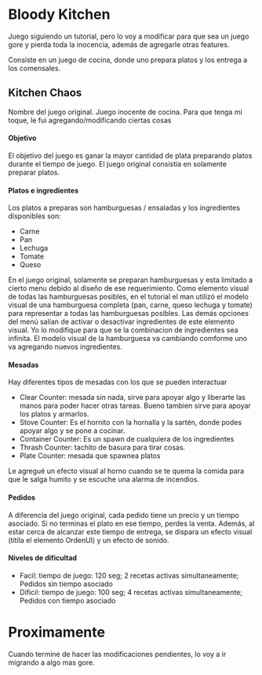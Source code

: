 # Bloody Kitchen
Juego siguiendo un tutorial, pero lo voy a modificar para que sea un juego gore y pierda toda la inocencia, además de agregarle otras features.

Consiste en un juego de cocina, donde uno prepara platos y los entrega a los comensales.

## Kitchen Chaos
Nombre del juego original. Juego inocente de cocina. Para que tenga mi toque, le fui agregando/modificando ciertas cosas

#### Objetivo
El objetivo del juego es ganar la mayor cantidad de plata preparando platos durante el tiempo de juego.
El juego original consistia en solamente preparar platos.

#### Platos e ingredientes 
Los platos a preparas son hamburguesas / ensaladas y los ingredientes disponibles son:
- Carne
- Pan
- Lechuga
- Tomate
- Queso

En el juego original, solamente se preparan hamburguesas y esta limitado a cierto menu debido al diseño de ese requerimiento. Como elemento visual de todas las hamburguesas posibles, en el tutorial el man utilizó
el modelo visual de una hamburguesa completa (pan, carne, queso lechuga y tomate) para representar a todas las hamburguesas posibles. Las demás opciones del menú salían de activar o desactivar ingredientes de este elemento visual.
Yo lo modifique para que se la combinacion de ingredientes sea infinita. El modelo visual de la hamburguesa va cambiando comforme uno va agregando nuevos ingredientes.

#### Mesadas
Hay diferentes tipos de mesadas con los que se pueden interactuar
- Clear Counter: mesada sin nada, sirve para apoyar algo y liberarte las manos para poder hacer otras tareas. Bueno tambien sirve para apoyar los platos y armarlos.
- Stove Counter: Es el hornito con la hornalla y la sartén, donde podes apoyar algo y se pone a cocinar.
- Container Counter: Es un spawn de cualquiera de los ingredientes
- Thrash Counter: tachito de basura para tirar cosas.
- Plate Counter: mesada que spawnea platos

Le agregué un efecto visual al horno cuando se te quema la comida para que le salga humito y se escuche una alarma de incendios.

#### Pedidos
A diferencia del juego original, cada pedido tiene un precio y un tiempo asociado. Si no terminas el plato en ese tiempo, perdes la venta. Además, al estar cerca de alcanzar este tiempo de entrega, se dispara un efecto visual (titila el elemento OrdenUI) y un efecto de sonido.

#### Niveles de dificultad
- Facil: tiempo de juego: 120 seg; 2 recetas activas simultaneamente; Pedidos sin tiempo asociado
- Dificil: tiempo de juego: 100 seg; 4 recetas activas simultaneamente; Pedidos con tiempo asociado

# Proximamente
Cuando termine de hacer las modificaciones pendientes, lo voy a ir migrando a algo mas gore.
